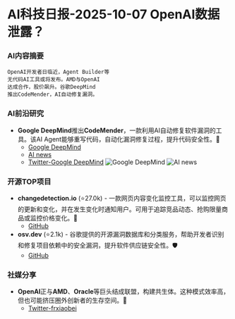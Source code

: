 
# AI科技日报-2025-10-07 OpenAI数据泄露？
### **AI内容摘要**
```
OpenAI开发者日临近，Agent Builder等
无代码AI工具或将发布。AMD与OpenAI
达成合作，股价飙升。谷歌DeepMind
推出CodeMender，AI自动修复漏洞。
```
### AI前沿研究
*   **Google DeepMind**推出**CodeMender**，一款利用AI自动修复软件漏洞的工具。该AI Agent能够重写代码，自动化漏洞修复过程，提升代码安全性。🚀
    *   [Google DeepMind](https://deepmind.google/discover/blog/introducing-codemender-an-ai-agent-for-code-security/)
    *   [AI news](https://www.artificialintelligence-news.com/news/google-new-ai-agent-rewrites-code-automate-vulnerability-fixes/)
    *   [Twitter-Google DeepMind](https://x.com/GoogleDeepMind/status/1975185557593448704)
    ![Google DeepMind](https://lh3.googleusercontent.com/H7X0ei-VzykRP0ny1WS35GGGIxFnQDUZrILHWSvrIr48QgQHRQrCRvxSafmnIrgVL4BQ26hxIXP2CY-n6-tlJ8inzhe4gGIOgoKgqjKRLS1JDHBWrLE=w1200-h630-n-nu)
    ![AI news](https://www.artificialintelligence-news.com/wp-content/uploads/2025/09/image-18.png)
### 开源TOP项目
*   **changedetection.io** (⭐27.0k) - 一款网页内容变化监控工具，可以监控网页的更新和变化，并在发生变化时通知用户。可用于追踪竞品动态、抢购限量商品或监控价格变化。🔔
    *   [GitHub](https://github.com/dgtlmoon/changedetection.io)
*   **osv.dev** (⭐2.1k) - 谷歌提供的开源漏洞数据库和分类服务，帮助开发者识别和修复项目依赖中的安全漏洞，提升软件供应链安全性。🛡️
    *   [GitHub](https://github.com/google/osv.dev)
### 社媒分享
*   **OpenAI**正与**AMD**、**Oracle**等巨头结成联盟，构建共生体。这种模式效率高，但也可能挤压圈外创新者的生存空间。🏰
    *   [Twitter-frxiaobei](https://x.com/frxiaobei/status/1975175906760249554)